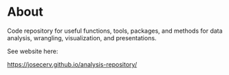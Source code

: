 # About

Code repository for useful functions, tools, packages, and methods for data analysis, wrangling, visualization, and presentations.

See website here:

https://josecerv.github.io/analysis-repository/
